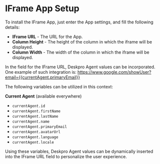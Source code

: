 # IFrame App Setup

To install the IFrame App, just enter the App settings, and fill the following details:

- **IFrame URL** - The URL for the App.
- **Column Height** - The height of the column in which the iframe will be displayed.
- **Column Width** - The width of the column in which the iframe will be displayed.

In the field for the IFrame URL, Deskpro Agent values can be incorporated. One example of such integration is:
https://www.google.com/showUser?email={{currentAgent.primaryEmail}}

The following variables can be utilized in this context:

**Current Agent** (available everywhere)
- `currentAgent.id`
- `currentAgent.firstName`
- `currentAgent.lastName`
- `currentAgent.name`
- `currentAgent.primaryEmail`
- `currentAgent.avatarUrl`
- `currentAgent.language`
- `currentAgent.locale`

Using these variables, Deskpro Agent values can be dynamically inserted into the IFrame URL field to personalize the user experience.
